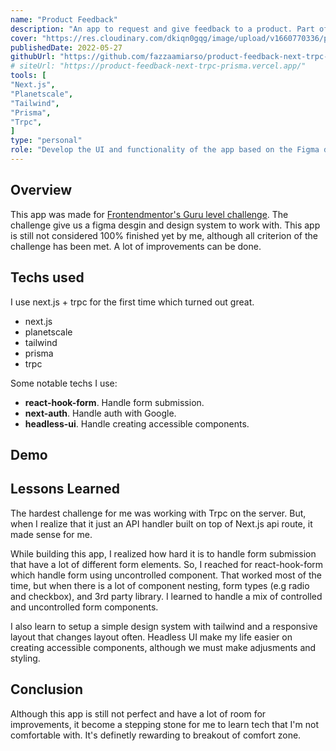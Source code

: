 ```yaml
---
name: "Product Feedback"
description: "An app to request and give feedback to a product. Part of Frontendmentor.io Guru challenge"
cover: "https://res.cloudinary.com/dkiqn0gqg/image/upload/v1660770336/product-feedback-frontendmentor.png"
publishedDate: 2022-05-27
githubUrl: "https://github.com/fazzaamiarso/product-feedback-next-trpc-prisma"
# siteUrl: "https://product-feedback-next-trpc-prisma.vercel.app/"
tools: [
"Next.js",
"Planetscale",
"Tailwind",
"Prisma",
"Trpc",
]
type: "personal"
role: "Develop the UI and functionality of the app based on the Figma design"
---
```


## Overview

This app was made for [Frontendmentor's Guru level challenge](https://www.frontendmentor.io/challenges/product-feedback-app-wbvUYqjR6/hub/product-feedback-app-1FrgsEUQci). The challenge give us a figma desgin and
design system to work with. This app is still not considered 100% finished yet by me, although all criterion of the challenge has been met. A lot of improvements
can be done.

## Techs used

I use next.js + trpc for the first time which turned out great.

- next.js
- planetscale
- tailwind
- prisma
- trpc

Some notable techs I use:

- **react-hook-form**. Handle form submission.
- **next-auth**. Handle auth with Google.
- **headless-ui**. Handle creating accessible components.

## Demo

<!-- <YoutubeEmbed id='AFLs6YS4LGs' title='Product Feedback Demo' /> -->

## Lessons Learned

The hardest challenge for me was working with Trpc on the server. But, when I realize that it just an API handler built on
top of Next.js api route, it made sense for me.

While building this app, I realized how hard it is to handle form submission that have a lot of different form elements.
So, I reached for react-hook-form which handle form using uncontrolled component. That worked most of the time, but when
there is a lot of component nesting, form types (e.g radio and checkbox), and 3rd party library. I learned to handle a mix of
controlled and uncontrolled form components.

I also learn to setup a simple design system with tailwind and a responsive layout that changes layout often. Headless UI
make my life easier on creating accessible components, although we must make adjusments and styling.

## Conclusion

Although this app is still not perfect and have a lot of room for improvements, it become a stepping stone for me to learn
tech that I'm not comfortable with. It's definetly rewarding to breakout of comfort zone.
